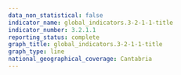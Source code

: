```yaml
---
data_non_statistical: false
indicator_name: global_indicators.3-2-1-1-title
indicator_number: 3.2.1.1
reporting_status: complete
graph_title: global_indicators.3-2-1-1-title
graph_type: line
national_geographical_coverage: Cantabria
---
```


